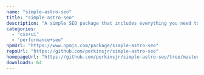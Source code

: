 ```yaml
---
name: "simple-astro-seo"
title: "simple-astro-seo"
description: "A simple SEO package that includes everything you need to rank and share your content with others"
categories:
  - "css+ui"
  - "performance+seo"
npmUrl: "https://www.npmjs.com/package/simple-astro-seo"
repoUrl: "https://github.com/perkinsjr/simple-astro-seo"
homepageUrl: "https://github.com/perkinsjr/simple-astro-seo/tree/master/"
downloads: 64
---
```

